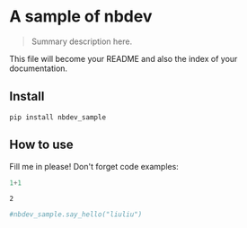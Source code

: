 # A sample of nbdev
> Summary description here.


This file will become your README and also the index of your documentation.

## Install

`pip install nbdev_sample`

## How to use

Fill me in please! Don't forget code examples:

```python
1+1
```




    2



```python
#nbdev_sample.say_hello("liuliu")
```
